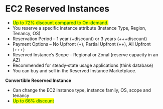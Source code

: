 # EC2 Reserved Instances

* <mark style="color:green;">Up to 72% discount compared to On-demand.</mark>&#x20;
* You reserve a specific instance attribute (Instance Type, Region, Tenancy, OS)&#x20;
* Reservation Period – 1 year (+discount) or 3 years (+++discount)&#x20;
* Payment Options – No Upfront (+), Partial Upfront (++), All Upfront (+++)&#x20;
* Reserved Instance’s Scope – Regional or Zonal (reserve capacity in an AZ)&#x20;
* Recommended for steady-state usage applications (think database)&#x20;
* You can buy and sell in the Reserved Instance Marketplace.

**Convertible Reserved Instance**&#x20;

* Can change the EC2 instance type, instance family, OS, scope and tenancy
* <mark style="color:green;">Up to 66% discount</mark>

